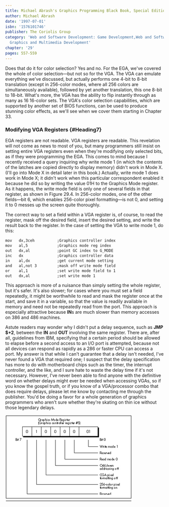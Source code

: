 ```yaml
---
title: Michael Abrash's Graphics Programming Black Book, Special Edition
author: Michael Abrash
date: '1997-07-01'
isbn: '1576101746'
publisher: The Coriolis Group
category: 'Web and Software Development: Game Development,Web and Software Development:
  Graphics and Multimedia Development'
chapter: '29'
pages: 557-559
---
```


Does that do it for color selection? Yes and no. For the EGA, we've
covered the whole of color selection—but not so for the VGA. The VGA can
emulate everything we've discussed, but actually performs one 4-bit to
8-bit translation (except in 256-color modes, where all 256 colors are
simultaneously available), followed by yet another translation, this one
8-bit to 18-bit. What's more, the VGA has the ability to flip instantly
through as many as 16 16-color sets. The VGA's color selection
capabilities, which are supported by another set of BIOS functions, can
be used to produce stunning color effects, as we'll see when we cover
them starting in Chapter 33.

### Modifying VGA Registers {#Heading7}

EGA registers are not readable. VGA registers are readable. This
revelation will not come as news to most of you, but many programmers
still insist on setting entire VGA registers even when they're modifying
only selected bits, as if they were programming the EGA. This comes to
mind because I recently received a query inquiring why write mode 1 (in
which the contents of the latches are copied directly to display memory)
didn't work in Mode X. (I'll go into Mode X in detail later in this
book.) Actually, write mode 1 does work in Mode X; it didn't work when
this particular correspondent enabled it because he did so by writing
the value 01H to the Graphics Mode register. As it happens, the write
mode field is only one of several fields in that register, as shown in
Figure 29.4. In 256-color modes, one of the other fields—bit 6, which
enables 256-color pixel formatting—is not 0, and setting it to 0 messes
up the screen quite thoroughly.

The correct way to set a field within a VGA register is, of course, to
read the register, mask off the desired field, insert the desired
setting, and write the result back to the register. In the case of
setting the VGA to write mode 1, do this:

    mov   dx,3ceh          ;Graphics controller index
    mov   al,5             ;Graphics mode reg index
    out   dx,al            ;point GC index to G_MODE
    inc   dx               ;Graphics controller data
    in    al,dx            ;get current mode setting
    and   al,not 3         ;mask off write mode field
    or    al,1             ;set write mode field to 1
    out   dx,al            ;set write mode 1

This approach is more of a nuisance than simply setting the whole
register, but it's safer. It's also slower; for cases where you must set
a field repeatedly, it might be worthwhile to read and mask the register
once at the start, and save it in a variable, so that the value is
readily available in memory and need not be repeatedly read from the
port. This approach is especially attractive because **IN**s are much
slower than memory accesses on 386 and 486 machines.

Astute readers may wonder why I didn't put a delay sequence, such as
**JMP \$+2**, between the **IN** and **OUT** involving the same
register. There are, after all, guidelines from IBM, specifying that a
certain period should be allowed to elapse before a second access to an
I/O port is attempted, because not all devices can respond as rapidly as
a 286 or faster CPU can access a port. My answer is that while I can't
guarantee that a delay isn't needed, I've never found a VGA that
required one; I suspect that the delay specification has more to do with
motherboard chips such as the timer, the interrupt controller, and the
like, and I sure hate to waste the delay time if it's not necessary.
However, I've never been able to find anyone with the definitive word on
whether delays might ever be needed when accessing VGAs, so if you know
the gospel truth, or if you know of a VGA/processor combo that does
require delays, please let me know by contacting me through the
publisher. You'd be doing a favor for a whole generation of graphics
programmers who aren't sure whether they're skating on thin ice without
those legendary delays.

![**Figure 29.4**  *Graphics mode register fields.*](images/29-04.jpg)
